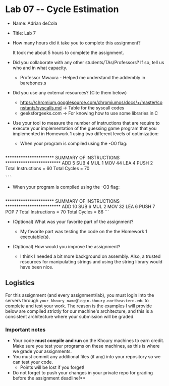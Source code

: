 # Lab 07 -- Cycle Estimation

- Name: Adrian deCola

- Title: Lab 7

- How many hours did it take you to complete this assignment? 
	
	It took me about 5 hours to complete the assignment.

- Did you collaborate with any other students/TAs/Professors? If so, tell 
  us who and in what capacity.
  - Professor Mwaura - Helped me understand the addembly in barebones.s
  
- Did you use any external resources? (Cite them below)
  - https://chromium.googlesource.com/chromiumos/docs/+/master/constants/syscalls.md
	-> Table for the syscall codes 
  - geeksforgeeks.com 
	-> For knowing how to use some libraries in C
  
- Use your tool to measure the  number of instructions that are require to 
  execute your implementation of the guessing game program that you 
  implemented in Homework 1 using two different levels of optimization:

  - When your program is compiled using the -O0 flag:

    ```
********************** SUMMARY OF INSTRUCTIONS *************************
ADD 5
SUB 4
MUL 1
MOV 44
LEA 4
PUSH 2
Total Instructions = 60
Total Cycles = 70

    ```

  - When your program is compiled using the -O3 flag:

    ```
********************** SUMMARY OF INSTRUCTIONS *************************
ADD 10
SUB 6
MUL 2
MOV 32
LEA 6
PUSH 7
POP 7
Total Instructions = 70
Total Cycles = 86
    ```

- (Optional) What was your favorite part of the assignment? 
  - My favorite part was testing the code on the the Homework 1
    executable(s).
  
- (Optional) How would you improve the assignment? 
  - I think I needed a bit more background on assembly. Also, a trusted
    resources for manipulating strings and using the string library would 
    have been nice. 

## Logistics

For this assignment (and every assignment/lab), you must login into the 
servers through `your_khoury_name@login.khoury.northeastern.edu` to complete 
and test your work. The reason is the examples I will provide below are 
compiled strictly for our machine's architecture, and this is a consistent 
architecture where your submission will be graded.

### Important notes

* Your code **must compile and run** on the Khoury machines to earn credit. 
  Make sure you test your programs on these machines, as this is where we 
  grade your assignments.
* You must commit any additional files (if any) into your repository so we 
  can test your code.
  * Points will be lost if you forget!
* Do not forget to push your changes in your private repo for grading before 
  the assignment deadline!**

